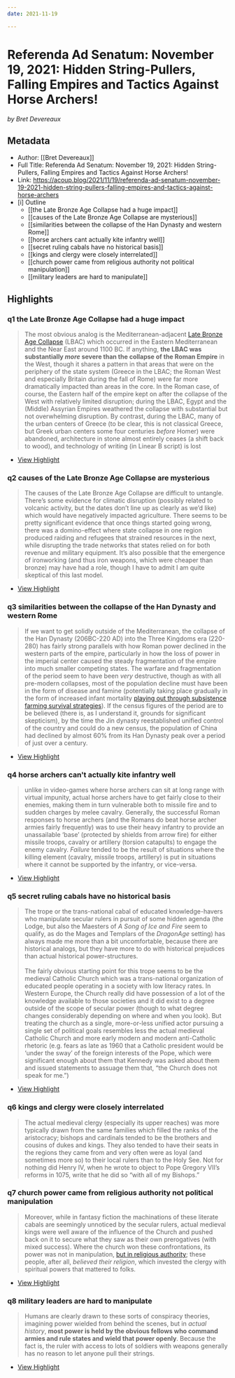 ```yaml
---
date: 2021-11-19

---
```

# Referenda Ad Senatum: November 19, 2021: Hidden String-Pullers, Falling Empires and Tactics Against Horse Archers!
<cite>by Bret Devereaux</cite>

## Metadata
- Author: [[Bret Devereaux]]
- Full Title: Referenda Ad Senatum: November 19, 2021: Hidden String-Pullers, Falling Empires and Tactics Against Horse Archers!
- Link: https://acoup.blog/2021/11/19/referenda-ad-senatum-november-19-2021-hidden-string-pullers-falling-empires-and-tactics-against-horse-archers
- [i] Outline 
     - [[the Late Bronze Age Collapse had a huge impact]]
     - [[causes of the Late Bronze Age Collapse are mysterious]]
     - [[similarities between the collapse of the Han Dynasty and western Rome]]
     - [[horse archers cant actually kite infantry well]]
     - [[secret ruling cabals have no historical basis]]
     - [[kings and clergy were closely interrelated]]
     - [[church power came from religious authority not political manipulation]]
     - [[military leaders are hard to manipulate]]

## Highlights

### q1 the Late Bronze Age Collapse had a huge impact

> The most obvious analog is the Mediterranean-adjacent [Late Bronze Age Collapse](https://en.wikipedia.org/wiki/Late_Bronze_Age_collapse) (LBAC) which occurred in the Eastern Mediterranean and the Near East around 1100 BC. If anything, **the LBAC was substantially *more* severe than the collapse of the Roman Empire** in the West, though it shares a pattern in that areas that were on the periphery of the state system (Greece in the LBAC; the Roman West and especially Britain during the fall of Rome) were far more dramatically impacted than areas in the core. In the Roman case, of course, the Eastern half of the empire kept on after the collapse of the West with relatively limited disruption; during the LBAC, Egypt and the (Middle) Assyrian Empires weathered the collapse with substantial but not overwhelming disruption. By contrast, during the LBAC, many of the urban centers of Greece (to be clear, this is not classical Greece, but Greek urban centers some four centuries *before* Homer) were abandoned, architecture in stone almost entirely ceases (a shift back to wood), and technology of writing (in Linear B script) is lost

 * [View Highlight](https://read.readwise.io/read/01fn50224m3ftpdw1j5b69b25n)

### q2 causes of the Late Bronze Age Collapse are mysterious

> The causes of the Late Bronze Age Collapse are difficult to untangle. There’s some evidence for climatic disruption (possibly related to volcanic activity, but the dates don’t line up as clearly as we’d like) which would have negatively impacted agriculture. There seems to be pretty significant evidence that once things started going wrong, there was a domino-effect where state collapse in one region produced raiding and refugees that strained resources in the next, while disrupting the trade networks that states relied on for both revenue and military equipment. It’s also possible that the emergence of ironworking (and thus iron weapons, which were cheaper than bronze) may have had a role, though I have to admit I am quite skeptical of this last model.


 * [View Highlight](https://read.readwise.io/read/01fn502ezkebnz820yhe640g42)

### q3 similarities between the collapse of the Han Dynasty and western Rome

> If we want to get solidly outside of the Mediterranean, the collapse of the Han Dynasty (206BC-220 AD) into the Three Kingdoms era (220-280) has fairly strong parallels with how Roman power declined in the western parts of the empire, particularly in how the loss of power in the imperial center caused the steady fragmentation of the empire into much smaller competing states. The warfare and fragmentation of the period seem to have been *very* destructive, though as with all pre-modern collapses, most of the population decline must have been in the form of disease and famine (potentially taking place gradually in the form of increased infant mortality [playing out through subsistence farming survival strategies](https://acoup.blog/2020/07/24/collections-bread-how-did-they-make-it-part-i-farmers/)). If the census figures of the period are to be believed (there is, as I understand it, grounds for significant skepticism), by the time the Jin dynasty reestablished unified control of the country and could do a new census, the population of China had declined by almost 60% from its Han Dynasty peak over a period of just over a century.

 * [View Highlight](https://read.readwise.io/read/01fn502x2mv0pj7xpjxhpzfjtb)

### q4 horse archers can't actually kite infantry well

> unlike in video-games where horse archers can sit at long range with virtual impunity, actual horse archers have to get fairly close to their enemies, making them in turn vulnerable both to missile fire and to sudden charges by melee cavalry. Generally, the successful Roman responses to horse archers (and the Romans do beat horse archer armies fairly frequently) was to use their heavy infantry to provide an unassailable ‘base’ (protected by shields from arrow fire) for either missile troops, cavalry or artillery (torsion catapults) to engage the enemy cavalry. *Failure* tended to be the result of situations where the killing element (cavalry, missile troops, artillery) is put in situations where it cannot be supported by the infantry, or vice-versa.


- [View Highlight](https://read.readwise.io/read/01fn503jqgvv360apez748dax3)

### q5 secret ruling cabals have no historical basis

<blockquote class="paraphrase">The trope or the trans-national cabal of educated knowledge-havers who manipulate secular rulers in pursuit of some hidden agenda (the Lodge, but also the Maesters of <em>A Song of Ice and Fire</em> seem to qualify, as do the Mages and Templars of the <em>DragonAge</em> setting) has always made me more than a bit uncomfortable, because there are historical analogs, but they have more to do with historical prejudices than actual historical power-structures.
<br><br>
The fairly obvious starting point for this trope seems to be the medieval Catholic Church which was a trans-national organization of educated people operating in a society with low literacy rates. In Western Europe, the Church really did have possession of a lot of the knowledge available to those societies and it did exist to a degree outside of the scope of secular power (though to what degree changes considerably depending on where and when you look). But treating the church as a single, more-or-less unified actor pursuing a single set of political goals resembles less the actual medieval Catholic Church and more early modern and modern anti-Catholic rhetoric (e.g. fears as late as 1960 that a Catholic president would be ‘under the sway’ of the foreign interests of the Pope, which were significant enough about them that Kennedy was asked about them and issued statements to assuage them that, “the Church does not speak for me.”)
</blockquote>

 * [View Highlight](https://read.readwise.io/read/01fn509tjfrjsy6d2m69rgy94k)

### q6 kings and clergy were closely interrelated

> The actual medieval clergy (especially its upper reaches) was more typically drawn from the same families which filled the ranks of the aristocracy; bishops and cardinals tended to be the brothers and cousins of dukes and kings. They also tended to have their seats in the regions they came from and very often were as loyal (and sometimes more so) to their local rulers than to the Holy See. Not for nothing did Henry IV, when he wrote to object to Pope Gregory VII’s reforms in 1075, write that he did so “with all of my Bishops.” 

### q7 church power came from religious authority not political manipulation

> Moreover, while in fantasy fiction the machinations of these literate cabals are seemingly unnoticed by the secular rulers, actual medieval kings were well aware of the influence of the Church and pushed back on it to secure what they saw as their own prerogatives (with mixed success). Where the church won these confrontations, its power was not in manipulation, [but in religious authority](https://acoup.blog/2019/06/04/new-acquisitions-how-it-wasnt-game-of-thrones-and-the-middle-ages-part-ii/); these people, after all, *believed their religion*, which invested the clergy with spiritual powers that mattered to folks.

 * [View Highlight](https://read.readwise.io/read/01fn50akcs097g0nx0vq9j9rt0)

### q8 military leaders are hard to manipulate 

> Humans are clearly drawn to these sorts of conspiracy theories, imagining power wielded from behind the scenes, but in *actual history*, **most power is held by the obvious fellows who command armies and rule states and wield that power openly**. Because the fact is, the ruler with access to lots of soldiers with weapons generally has no reason to let anyone pull their strings.

 * [View Highlight](https://read.readwise.io/read/01fn50c4wm1t3x7nfjtzd70x3b)
